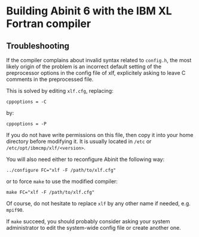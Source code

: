 # Building Abinit 6 with the IBM XL Fortran compiler

## Troubleshooting

If the compiler complains about invalid syntax related to `config.h`,
the most likely origin of the problem is an incorrect default setting of the
preprocessor options in the config file of xlf, explicitely asking to
leave C comments in the preprocessed file.

This is solved by editing `xlf.cfg`, replacing:

    cppoptions = -C

by:

    cppoptions = -P

If you do not have write permissions on this file, then copy it into
your home directory before modifying it. It is usually located in `/etc`
or `/etc/opt/ibmcmp/xlf/<version>`.

You will also need either to reconfigure Abinit the following way:

    ../configure FC="xlf -F /path/to/xlf.cfg"

or to force `make` to use the modified compiler:

    make FC="xlf -F /path/to/xlf.cfg"

Of course, do not hesitate to replace `xlf` by any other name if needed,
e.g. `mpif90`.

If `make` succeed, you should probably consider asking your system
administrator to edit the system-wide config file or create another one.
